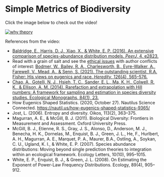 # Simple Metrics of Biodiversity

Click the image below to check out the video!

[![why theory](https://img.youtube.com/vi/ApObCRl4HRk/0.jpg)](https://www.youtube.com/watch?v=ApObCRl4HRk)

References from the video:

- [Baldridge, E., Harris, D. J., Xiao, X., & White, E. P. (2016). An extensive comparison of species-abundance distribution models. *PeerJ*, 4, e2823.](https://peerj.com/articles/2823/)
- Read with a grain of salt and see the [ethical issues](https://www.nature.com/articles/s41437-020-00394-6#ethics) with author conflicts of interest: [Bodmer, W., Bailey, R. A., Charlesworth, B., Eyre-Walker, A., Farewell, V., Mead, A., & Senn, S. (2021). The outstanding scientist, R.A. Fisher: His views on eugenics and race. *Heredity*, 126(4), 565–576.](https://www.nature.com/articles/s41437-020-00394-6)
- [Chao, A., Gotelli, N. J., Hsieh, T. C., Sander, E. L., Ma, K. H., Colwell, R. K., & Ellison, A. M. (2014). Rarefaction and extrapolation with Hill numbers: A framework for sampling and estimation in species diversity studies. Ecological Monographs, 84(1), 23.](https://github.com/eco-evo-thr-2022/resources/blob/main/Chao_2014.pdf)
- How Eugenics Shaped Statistics. (2020, October 27). Nautilus Science Connected. https://nautil.us/how-eugenics-shaped-statistics-9365/ 
- Jost, L. (2006). Entropy and diversity. Oikos, 113(2), 363–375. 
- Magurran, A. E., & McGill, B. J. (2011). Biological Diversity: Frontiers in Measurement and Assessment. Oxford University Press. 
- McGill, B. J., Etienne, R. S., Gray, J. S., Alonso, D., Anderson, M. J., Benecha, H. K., Dornelas, M., Enquist, B. J., Green, J. L., He, F., Hurlbert, A. H., Magurran, A. E., Marquet, P. A., Maurer, B.A., Ostling, A., Soykan, C. U., Ugland, K. I., & White, E. P. (2007). Species abundance distributions: Moving beyond single prediction theories to integration within an ecological framework. Ecology Letters, 10(10), 995–1015. 
- White, E. P., Enquist, B. J., & Green, J. L. (2008). On Estimating the Exponent of Power-Law Frequency Distributions. Ecology, 89(4), 905–912. 


